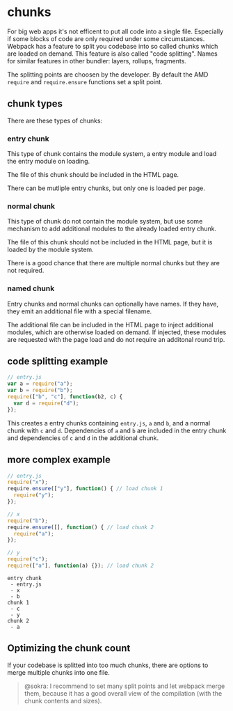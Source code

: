 # chunks

For big web apps it's not efficent to put all code into a single file. Especially if some blocks of code are only required under some circumstances. Webpack has a feature to split you codebase into so called chunks which are loaded on demand. This feature is also called "code splitting". Names for similar features in other bundler: layers, rollups, fragments.

The splitting points are choosen by the developer. By default the AMD `require` and `require.ensure` functions set a split point.

## chunk types

There are these types of chunks:

### entry chunk

This type of chunk contains the module system, a entry module and load the entry module on loading.

The file of this chunk should be included in the HTML page.

There can be mutliple entry chunks, but only one is loaded per page.

### normal chunk

This type of chunk do not contain the module system, but use some mechanism to add additional modules to the already loaded entry chunk.

The file of this chunk should not be included in the HTML page, but it is loaded by the module system.

There is a good chance that there are multiple normal chunks but they are not required.

### named chunk

Entry chunks and normal chunks can optionally have names. If they have, they emit an additional file with a special filename.

The additional file can be included in the HTML page to inject additional modules, which are otherwise loaded on demand. If injected, these modules are requested with the page load and do not require an additonal round trip.

## code splitting example

``` javascript
// entry.js
var a = require("a");
var b = require("b");
require(["b", "c"], function(b2, c) {
  var d = require("d");
});
```

This creates a entry chunks containing `entry.js`, `a` and `b`, and a normal chunk with `c` and `d`. Dependencies of `a` and `b` are included in the entry chunk and dependencies of `c` and `d` in the additional chunk.

## more complex example

``` javascript
// entry.js
require("x");
require.ensure(["y"], function() { // load chunk 1
  require("y");
});
```

``` javascript
// x
require("b");
require.ensure([], function() { // load chunk 2
  require("a");
});
```

``` javascript
// y
require("c");
require(["a"], function(a) {}); // load chunk 2
```

``` text
entry chunk
 - entry.js
 - x
 - b
chunk 1
 - c
 - y
chunk 2
 - a
```

## Optimizing the chunk count

If your codebase is splitted into too much chunks, there are options to merge multiple chunks into one file.

> @sokra: I recommend to set many split points and let webpack merge them, because it has a good overall view of the compilation (with the chunk contents and sizes).